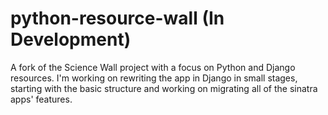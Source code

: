 # python-resource-wall (In Development)
A fork of the Science Wall project with a focus on Python and Django resources. 
I'm working on rewriting the app in Django in small stages, starting with the basic structure and working on migrating all of the
sinatra apps' features.
